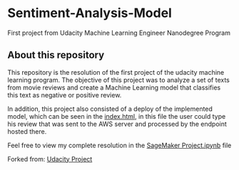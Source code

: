 # Sentiment-Analysis-Model
First project from Udacity Machine Learning Engineer Nanodegree Program

## About this repository
This repository is the resolution of the first project of the udacity machine learning program. The objective of this project was to analyze a set of texts from movie reviews and create a Machine Learning model that classifies this text as negative or positive review.

In addition, this project also consisted of a deploy of the implemented model, which can be seen in the [index.html](https://github.com/LMicol/Sentiment-Analysis-Model/blob/master/index.html), in this file the user could type his review that was sent to the AWS server and processed by the endpoint hosted there.

Feel free to view my complete resolution in the [SageMaker Project.ipynb](https://github.com/LMicol/Sentiment-Analysis-Model/blob/master/SageMaker%20Project.ipynb) file

Forked from: [Udacity Project](https://github.com/udacity/sagemaker-deployment/tree/master/Project)
